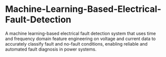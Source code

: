 # Machine-Learning-Based-Electrical-Fault-Detection
A machine learning-based electrical fault detection system that uses time and frequency domain feature engineering on voltage and current data to accurately classify fault and no-fault conditions, enabling reliable and automated fault diagnosis in power systems.

